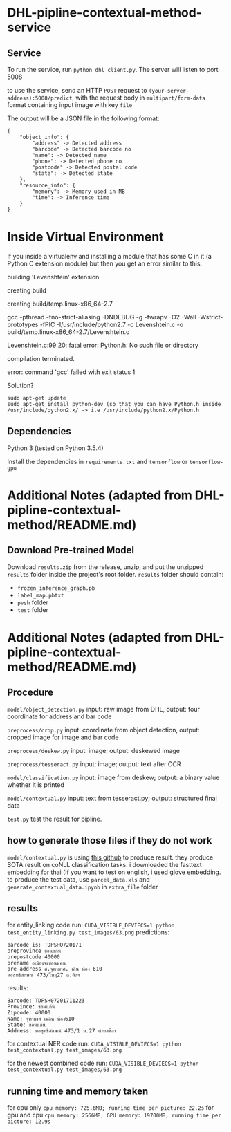 # DHL-pipline-contextual-method-service

## Service
To run the service, run ```python dhl_client.py```. The server will listen to port 5008

to use the service, send an HTTP ```POST``` request to ```(your-server-address):5008/predict```, with the request body in ```multipart/form-data``` format containing input image with key ```file```

The output will be a JSON file in the following format:
```
{
    "object_info": {
        "address" -> Detected address
        "barcode" -> Detected barcode no
        "name": -> Detected name
        "phone": -> Detected phone no
        "postcode" -> Detected postal code
        "state": -> Detected state
    },
    "resource_info": {
        "memory": -> Memory used in MB
        "time": -> Inference time
    }
}
```

# Inside Virtual Environment

If you inside a virtualenv and installing a module that has some C in it (a Python C extension module)
but then you get an error similar to this:

building 'Levenshtein' extension

creating build

creating build/temp.linux-x86_64-2.7

gcc -pthread -fno-strict-aliasing -DNDEBUG -g -fwrapv -O2 -Wall -Wstrict-prototypes -fPIC -I/usr/include/python2.7 -c Levenshtein.c -o build/temp.linux-x86_64-2.7/Levenshtein.o

Levenshtein.c:99:20: fatal error: Python.h: No such file or directory

compilation terminated.

error: command 'gcc' failed with exit status 1

Solution?

```
sudo apt-get update
sudo apt-get install python-dev (so that you can have Python.h inside /usr/include/python2.x/ -> i.e /usr/include/python2.x/Python.h
```

## Dependencies
Python 3 (tested on Python 3.5.4)

Install the dependencies in ```requirements.txt``` and ```tensorflow``` or ```tensorflow-gpu```

# Additional Notes (adapted from DHL-pipline-contextual-method/README.md)

## Download Pre-trained Model
Download ```results.zip``` from the release, unzip, and put the unzipped ```results``` folder inside the project's root folder. ```results``` folder should contain:

* ```frozen_inference_graph.pb```
* ```label_map.pbtxt```
* ```pvsh``` folder
* ```test``` folder

# Additional Notes (adapted from DHL-pipline-contextual-method/README.md)

## Procedure
```model/object_detection.py``` input: raw image from DHL, output: four coordinate for address and bar code

```preprocess/crop.py``` input: coordinate from object detection, output: cropped image for image and bar code

```preprocess/deskew.py``` input: image; output: deskewed image

```preprocess/tesseract.py``` input: image; output: text after OCR

```model/classification.py``` input: image from deskew; output: a binary value whether it is printed

```model/contextual.py``` input: text from tesseract.py; output: structured final data

```test.py``` test the result for pipline.


## how to generate those files if they do not work
```model/contextual.py``` is using [this github](https://github.com/guillaumegenthial/sequence_tagging) to produce result. they produce SOTA result on coNLL classification tasks. i downloaded the fasttext embedding for thai (if you want to test on english, i used glove embedding. to produce the test data, use ```parcel_data.xls``` and ```generate_contextual_data.ipynb``` in ```extra_file``` folder

## results
for entity_linking code run:
```CUDA_VISIBLE_DEVIECS=1 python test_entity_linking.py test_images/63.png```
predictions:
```
barcode is: TDPSHO720171
preprovince ขอนแก่น
prepostcode 40000
prename อเมืองจขชอนนคน
pre_address ส.จุฑามาศ. เลิน ห้อง 610
หอสทธิลักษณ์ 473/โหมุ27 ด.ติลฯ
```
results:
```
Barcode: TDPSH07201711223
Province: ขอนแก่น
Zipcode: 40000
Name: จุฑามาศ เมลิน ห้อง610
State: ขอนแก่น
Address: หอสุทธิลักษณ์ 473/1 ม.27 ตำบลศิลา
```


for contextual NER code run:
```CUDA_VISIBLE_DEVIECS=1 python test_contextual.py test_images/63.png```


for the newest combined code run:
```CUDA_VISIBLE_DEVIECS=1 python test_contextual.py test_images/63.png```

## running time and memory taken
for cpu only
```cpu memory: 725.6MB; running time per picture: 22.2s```
for gpu and cpu
```cpu memory: 2566MB; GPU memory: 19700MB; running time per picture: 12.9s```
